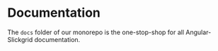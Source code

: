 # Documentation

The `docs` folder of our monorepo is the one-stop-shop for all Angular-Slickgrid documentation.